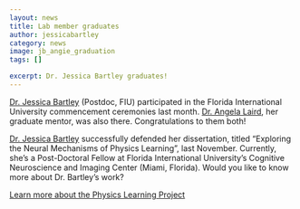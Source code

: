 ```yaml
---
layout: news
title: Lab member graduates
author: jessicabartley
category: news
image: jb_angie_graduation
tags: []

excerpt: Dr. Jessica Bartley graduates!
---
```


[Dr. Jessica Bartley](/team/bartley-jessica) (Postdoc, FIU) participated in the Florida International University commencement ceremonies last month. [Dr. Angela Laird](/team/laird-angela), her graduate mentor, was also there. Congratulations to them both!

[Dr. Jessica Bartley](/team/bartley-jessica) successfully defended her dissertation, titled “Exploring the Neural Mechanisms of Physics Learning”, last November. Currently, she’s a Post-Doctoral Fellow at Florida International University’s Cognitive Neuroscience and Imaging Center (Miami, Florida). Would you like to know more about Dr. Bartley’s work?

[Learn more about the Physics Learning Project](/projects/physics-learning)
